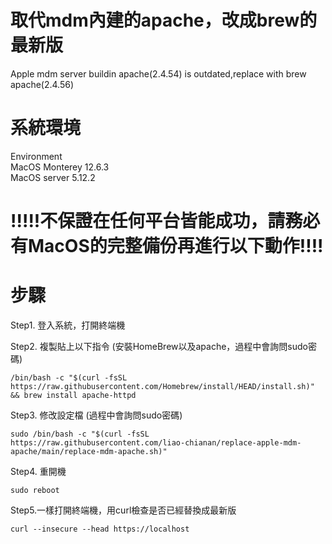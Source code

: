 

# 取代mdm內建的apache，改成brew的最新版
Apple mdm server buildin apache(2.4.54) is outdated,replace with brew apache(2.4.56)
  
# 系統環境
Environment  
MacOS Monterey 12.6.3  
MacOS server 5.12.2  
  
# !!!!!不保證在任何平台皆能成功，請務必有MacOS的完整備份再進行以下動作!!!!
  

# 步驟 
Step1. 登入系統，打開終端機  
  
Step2. 複製貼上以下指令 (安裝HomeBrew以及apache，過程中會詢問sudo密碼)  
  
    /bin/bash -c "$(curl -fsSL https://raw.githubusercontent.com/Homebrew/install/HEAD/install.sh)" && brew install apache-httpd  

Step3. 修改設定檔 (過程中會詢問sudo密碼)
  
    sudo /bin/bash -c "$(curl -fsSL https://raw.githubusercontent.com/liao-chianan/replace-apple-mdm-apache/main/replace-mdm-apache.sh)"

Step4. 重開機  
  
    sudo reboot  

Step5.一樣打開終端機，用curl檢查是否已經替換成最新版  
  
    curl --insecure --head https://localhost  
